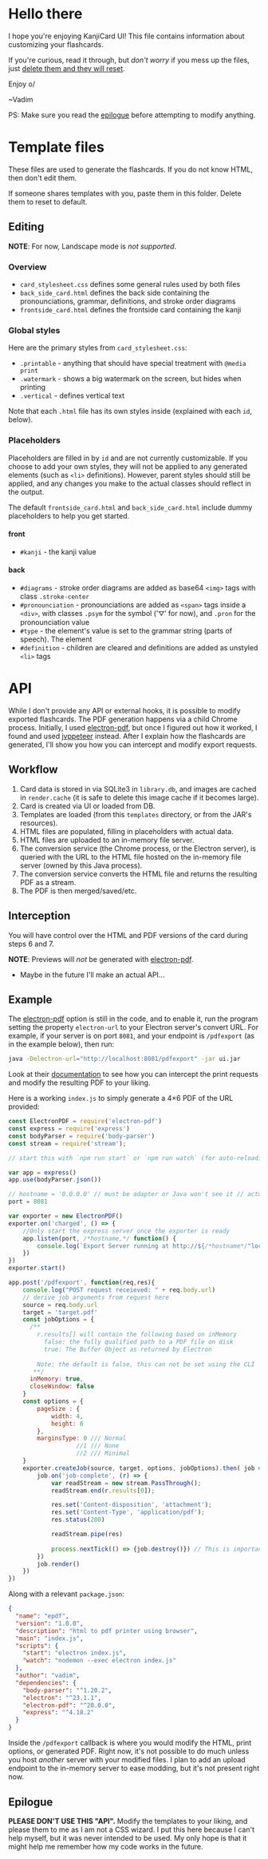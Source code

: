 # Hello there
I hope you're enjoying KanjiCard UI! This file contains information about customizing your flashcards.

If you're curious, read it through, but *don't worry* if you mess up the files, just <u>delete 
them and they will reset</u>.

Enjoy o/

~Vadim

PS: Make sure you read the [epilogue](#epilogue) before attempting to modify anything.

# Template files
These files are used to generate the flashcards. If you do not know HTML, then don't edit them.

If someone shares templates with you, paste them in this folder. Delete them to reset to default.

## Editing

**NOTE**: For now, Landscape mode is *not supported*.

### Overview

* `card_stylesheet.css` defines some general rules used by both files
* `back_side_card.html` defines the back side containing the pronounciations, grammar, definitions, and stroke order diagrams
* `frontside_card.html` defines the frontside card containing the kanji

### Global styles
Here are the primary styles from `card_stylesheet.css`:

* `.printable` - anything that should have special treatment with `@media print`
* `.watermark` - shows a big watermark on the screen, but hides when printing
* `.vertical` - defines vertical text

Note that each `.html` file has its own styles inside (explained with each `id`, below).

### Placeholders

Placeholders are filled in by `id` and are not currently customizable.
If you choose to add your own styles, they will not be applied to any generated elements (such as `<li>` definitions).
However, parent styles should still be applied, and any changes you make to the actual classes should reflect in the output.

The default `frontside_card.html` and `back_side_card.html` include dummy placeholders to help you get started.
#### front

* `#kanji` - the kanji value

#### back
* `#diagrams` - stroke order diagrams are added as base64 `<img>` tags with class `.stroke-center`
* `#pronounciation` - pronounciations are added as `<span>` tags inside a `<div>`, with classes `.psym` for the symbol ('⛛' for now), and `.pron` for the pronounciation value
* `#type` - the element's value is set to the grammar string (parts of speech). The element
* `#definition` - children are cleared and definitions are added as unstyled `<li>` tags

# API
While I don't provide any API or external hooks, it is possible to modify exported flashcards. The PDF generation happens via a child Chrome process.
Initially, I used [electron-pdf](https://github.com/fraserxu/electron-pdf), but once I figured out how it worked, I found and used [jvppeteer](https://github.com/fanyong920/jvppeteer) instead.
After I explain how the flashcards are generated, I'll show you how you can intercept and modify export requests.

## Workflow

1) Card data is stored in via SQLite3 in `library.db`, and images are cached in `render.cache` (it is safe to delete this image cache if it becomes large).
2) Card is created via UI or loaded from DB. 
3) Templates are loaded (from this `templates` directory, or from the JAR's resources).
4) HTML files are populated, filling in placeholders with actual data.
5) HTML files are uploaded to an in-memory file server.
6) The conversion service (the Chrome process, or the Electron server), is queried with the URL to the HTML file hosted on the in-memory file server (owned by this Java process).
7) The conversion service converts the HTML file and returns the resulting PDF as a stream.
8) The PDF is then merged/saved/etc.

## Interception

You will have control over the HTML and PDF versions of the card during steps 6 and 7.

**NOTE**: Previews will *not* be generated with [electron-pdf](https://github.com/fraserxu/electron-pdf).

- Maybe in the future I'll make an actual API...

## Example

The [electron-pdf](https://github.com/fraserxu/electron-pdf) option is still in the code, and to enable it, 
run the program setting the property `electron-url` to your Electron server's convert URL.
For example, if your server is on port `8081`, and your endpoint is `/pdfexport` (as in the example below), then run: 
```bash
java -Delectron-url="http://localhost:8081/pdfexport" -jar ui.jar 
```
Look at their [documentation](https://github.com/fraserxu/electron-pdf#node-usage) to see how you can intercept the print requests and modify the resulting PDF to your liking.

Here is a working `index.js` to simply generate a 4×6 PDF of the URL provided:
```js
const ElectronPDF = require('electron-pdf')
const express = require('express')
const bodyParser = require('body-parser')
const stream = require('stream');

// start this with `npm run start` or `npm run watch` (for auto-reloading)

var app = express()
app.use(bodyParser.json())

// hostname = '0.0.0.0' // must be adapter or Java won't see it // actually, leaving it out works too
port = 8081

var exporter = new ElectronPDF()
exporter.on('charged', () => {
	//Only start the express server once the exporter is ready
	app.listen(port, /*hostname,*/ function() {
		console.log(`Export Server running at http://${/*hostname*/"localhost"}:${port}`);
	})
})
exporter.start()

app.post('/pdfexport', function(req,res){
    console.log("POST request receieved: " + req.body.url)
    // derive job arguments from request here
    source = req.body.url
    target = 'target.pdf'
    const jobOptions = {
	  /**
	    r.results[] will contain the following based on inMemory
          false: the fully qualified path to a PDF file on disk
          true: The Buffer Object as returned by Electron
	    
	    Note: the default is false, this can not be set using the CLI
	   **/
	  inMemory: true,
	  closeWindow: false
	}
	const options = {
  		pageSize : {
			width: 4,
			height: 6
		},
		marginsType: 0 /// Normal
				   //1 /// None
				   //2 /// Minimal
	}
	exporter.createJob(source, target, options, jobOptions).then( job => {
		job.on('job-complete', (r) => {
			var readStream = new stream.PassThrough();
  			readStream.end(r.results[0]);

			res.set('Content-disposition', 'attachment');
  			res.set('Content-Type', 'application/pdf');
			res.status(200)

			readStream.pipe(res)
			  
			process.nextTick(() => {job.destroy()}) // This is important!
		})
		job.render()
	})	
})
```

Along with a relevant `package.json`:
```json
{
  "name": "epdf",
  "version": "1.0.0",
  "description": "html to pdf printer using browser",
  "main": "index.js",
  "scripts": {
    "start": "electron index.js",
    "watch": "nodemon --exec electron index.js"
  },
  "author": "vadim",
  "dependencies": {
    "body-parser": "^1.20.2",
    "electron": "^23.1.1",
    "electron-pdf": "^20.0.0",
    "express": "^4.18.2"
  }
}
```

Inside the `/pdfexport` callback is where you would modify the HTML, print options, or generated PDF.
Right now, it's not possible to do much unless you host _another_ server with your modified files.
I plan to add an upload endpoint to the in-memory server to ease modding, but it's not present right now.

## Epilogue

**PLEASE DON'T USE THIS "API".** Modify the templates to your liking, and please them to me as I am not a CSS wizard.
I put this here because I can't help myself, but it was never intended to be used. My only hope is that it might help me remember how my code works in the future.

